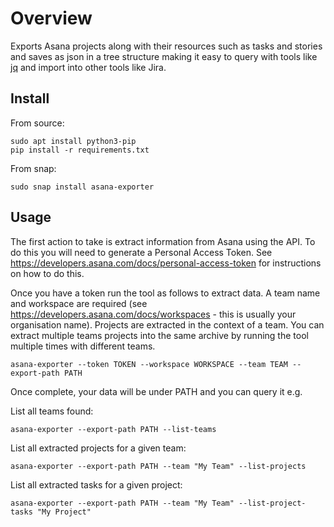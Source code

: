 # Overview

Exports Asana projects along with their resources such as tasks and stories and saves as json in a tree structure  making it easy to query with tools like [jq](https://stedolan.github.io/jq/) and import into other tools like Jira.

## Install

From source:

```
sudo apt install python3-pip
pip install -r requirements.txt
```

From snap:

```
sudo snap install asana-exporter
```

## Usage

The first action to take is extract information from Asana using the API. To do this you will need to generate a Personal Access Token. See https://developers.asana.com/docs/personal-access-token for instructions on how to do this.

Once you have a token run the tool as follows to extract data. A team name and workspace are required (see https://developers.asana.com/docs/workspaces - this is usually your organisation name). Projects are extracted in the context of a team. You can extract multiple teams projects into the same archive by running the tool multiple times with different teams.

```
asana-exporter --token TOKEN --workspace WORKSPACE --team TEAM --export-path PATH
```

Once complete, your data will be under PATH and you can query it e.g.

List all teams found:

```
asana-exporter --export-path PATH --list-teams
```

List all extracted projects for a given team:

```
asana-exporter --export-path PATH --team "My Team" --list-projects
```

List all extracted tasks for a given project:

```
asana-exporter --export-path PATH --team "My Team" --list-project-tasks "My Project"
```

